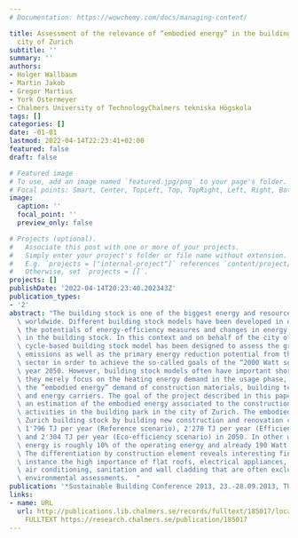 ```yaml
---
# Documentation: https://wowchemy.com/docs/managing-content/

title: Assessment of the relevance of “embodied energy” in the building stock of the
  city of Zurich
subtitle: ''
summary: ''
authors:
- Holger Wallbaum
- Martin Jakob
- Gregor Martius
- York Ostermeyer
- Chalmers University of TechnologyChalmers tekniska Högskola
tags: []
categories: []
date: -01-01
lastmod: 2022-04-14T22:23:41+02:00
featured: false
draft: false

# Featured image
# To use, add an image named `featured.jpg/png` to your page's folder.
# Focal points: Smart, Center, TopLeft, Top, TopRight, Left, Right, BottomLeft, Bottom, BottomRight.
image:
  caption: ''
  focal_point: ''
  preview_only: false

# Projects (optional).
#   Associate this post with one or more of your projects.
#   Simply enter your project's folder or file name without extension.
#   E.g. `projects = ["internal-project"]` references `content/project/deep-learning/index.md`.
#   Otherwise, set `projects = []`.
projects: []
publishDate: '2022-04-14T20:23:40.202343Z'
publication_types:
- '2'
abstract: "The building stock is one of the biggest energy and resource consumers\
  \ worldwide. Different building stock models have been developed in order to investigate\
  \ the potentials of energy-efficiency measures and changes in energy supply systems\
  \ in the building stock. In this context and on behalf of the city of Zurich a life\
  \ cycle-based building stock model has been designed to assess the greenhouse gas\
  \ emissions as well as the primary energy reduction potential from the building\
  \ sector in order to achieve the so-called goals of the “2000 Watt society” by the\
  \ year 2050. However, building stock models often have important shortcomings since\
  \ they merely focus on the heating energy demand in the usage phase, neglecting\
  \ the ”embodied energy” demand of construction materials, building technologies\
  \ and energy carriers. The goal of the project described in this paper is to provide\
  \ an estimation of the embodied energy associated to the construction and renovation\
  \ activities in the building park in the city of Zurich. The embodied energy in\
  \ Zurich building stock by building new construction and renovation cumulates to\
  \ 1'796 TJ per year (Reference scenario), 2'270 TJ per year (Efficiency scenario)\
  \ and 2'304 TJ per year (Eco-efficiency scenario) in 2050. In other words, the embodied\
  \ energy is roughly 10% of the operating energy and already 190 Watt per capita.\
  \ The differentiation by construction element reveals interesting findings, for\
  \ instance the high importance of flat roofs, electrical appliances, heating distribution,\
  \ air conditioning, sanitation and wall cladding that are often excluded in current\
  \ environmental assessments.  "
publication: '*Sustainable Building Conference 2013, 23.-28.09.2013, TU Graz, Austria*'
links:
- name: URL
  url: http://publications.lib.chalmers.se/records/fulltext/185017/local_185017.pdf
    FULLTEXT https://research.chalmers.se/publication/185017
---
```

